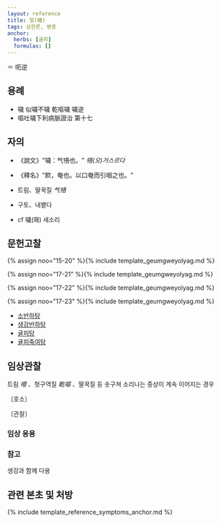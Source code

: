 ```yaml
---
layout: reference
title: 얼(噦)
tags: 상한론, 병증
anchor:
  herbs: [귤피]
  formulas: []
---
```


＝ 呃逆

## 용례

* 噦 似噦不噦 乾嘔噦 噦逆
* 嘔吐噦下利病脈證治 第十七

## 자의

* 《說文》"噦：气啎也。" _啎(오)거스르다_
* 《釋名》"飮，奄也。以口奄而引咽之也。"

* 트림、딸꾹질 _气啎_
* 구토、내뱉다
* cf 噦(홰) 새소리

## 문헌고찰

{% assign noo="15-20" %}{% include template_geumgweyolyag.md %}

{% assign noo="17-21" %}{% include template_geumgweyolyag.md %}

{% assign noo="17-22" %}{% include template_geumgweyolyag.md %}

{% assign noo="17-23" %}{% include template_geumgweyolyag.md %}

* <i class="fa fa-bookmark"></i>[소반하탕]({{site.formulaurl}}/소반하탕)
* <i class="fa fa-bookmark"></i>[생강반하탕]({{site.formulaurl}}/생강반하탕)
* <i class="fa fa-bookmark"></i>[귤피탕]({{site.formulaurl}}/귤피탕)
* <i class="fa fa-bookmark"></i>[귤피죽여탕]({{site.formulaurl}}/귤피죽여탕)

## 임상관찰

트림 _噫_ 、헛구역질 _乾嘔_ 、딸꾹질 등 솟구쳐 소리나는 증상이 계속 이어지는 경우

〔호소〕

〔관찰〕

### 임상 응용


### 참고

생강과 함께 다용


## 관련 본초 및 처방


{% include template_reference_symptoms_anchor.md %}
